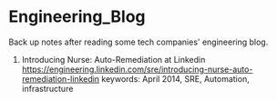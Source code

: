 # Engineering_Blog

Back up notes after reading some tech companies' engineering blog.

1. Introducing Nurse: Auto-Remediation at Linkedin https://engineering.linkedin.com/sre/introducing-nurse-auto-remediation-linkedin
   keywords: April 2014, SRE, Automation, infrastructure
